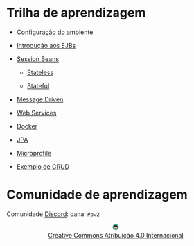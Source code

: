 # Trilha de aprendizagem

* [Configuração do ambiente](topicos/ambiente/ambiente.md)

* [Introdução aos EJBs](topicos/introducaoEJB/introducao.md)

* [Session Beans](topicos/sessionbeans/sessionbeans.md)

    * [Stateless](topicos/stateless/stateless.md)

    * [Stateful](topicos/stateful/stateful.md)

* [Message Driven](https://rodrigoprestesmachado.github.io/pw2/)

* [Web Services](https://rodrigoprestesmachado.github.io/pw2/)

* [Docker](https://rodrigoprestesmachado.github.io/pw2/)

* [JPA](https://rodrigoprestesmachado.github.io/pw2/)

* [Microprofile](https://rodrigoprestesmachado.github.io/pw2/)

* [Exemplo de CRUD](tutorials/crudws.md)

# Comunidade de aprendizagem

Comunidade [Discord](https://discord.com/invite/C29cqvm): canal `#pw2`

<center>
<a href="https://rpmhub.dev" target="blanck"><img src="imgs/logo.png" alt="Rodrigo Prestes Machado" width="3%" height="3%" border=0 style="border:0; text-decoration:none; outline:none"></a><br/>
<a rel="license" href="http://creativecommons.org/licenses/by/4.0/">Creative Commons Atribuição 4.0 Internacional</a>
</center>